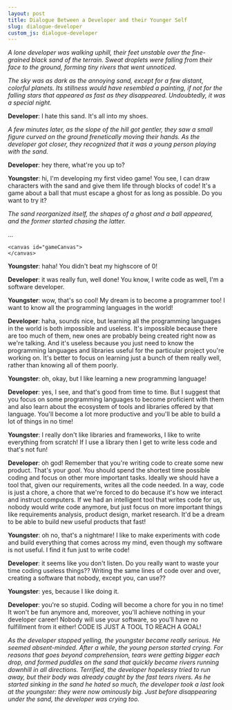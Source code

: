 ```yaml
---
layout: post
title: Dialogue Between a Developer and their Younger Self
slug: dialogue-developer
custom_js: dialogue-developer
---
```


*A lone developer was walking uphill, their feet unstable over the fine-grained black sand of the terrain. Sweat droplets were falling from their face to the ground, forming tiny rivers that went unnoticed.*

*The sky was as dark as the annoying sand, except for a few distant, colorful planets. Its stillness would have resembled a painting, if not for the falling stars that appeared as fast as they disappeared. Undoubtedly, it was a special night.*

**Developer**: I hate this sand. It's all into my shoes.

*A few minutes later, as the slope of the hill got gentler, they saw a small figure curved on the ground frenetically moving their hands. As the developer got closer, they recognized that it was a young person playing with the sand.*

**Developer**: hey there, what're you up to?

**Youngster**: hi, I'm developing my first video game! You see, I can draw characters with the sand and give them life through blocks of code! It's a game about a ball that must escape a ghost for as long as possible. Do you want to try it?

<div id="decision">
</div>

<div id="game">
    <i>The sand reorganized itself, the shapes of a ghost and a ball appeared, and the former started chasing the latter.</i>
    <noscript><p>...</p></noscript>

    <canvas id="gameCanvas">
    </canvas>
</div>

**Youngster**: haha! You didn't beat my highscore of <span id="boyScore">0</span>!

**Developer**: it was really fun, well done! You know, I write code as well, I'm a software developer.

**Youngster**: wow, that's so cool! My dream is to become a programmer too! I want to know all the programming languages in the world!

**Developer**: haha, sounds nice, but learning all the programming languages in the world is both impossible and useless. It's impossible because there are too much of them, new ones are probably being created right now as we're talking. And it's useless because you just need to know the programming languages and libraries useful for the particular project you're working on. It's better to focus on learning just a bunch of them really well, rather than knowing all of them poorly.

**Youngster**: oh, okay, but I like learning a new programming language!

**Developer**: yes, I see, and that's good from time to time. But I suggest that you focus on some programming languages to become proficient with them and also learn about the ecosystem of tools and libraries offered by that language. You'll become a lot more productive and you'll be able to build a lot of things in no time!

**Youngster**: I really don't like libraries and frameworks, I like to write everything from scratch! If I use a library then I get to write less code and that's not fun!

**Developer**: oh god! Remember that you're writing code to create some new product. That's your *goal*. You should spend the shortest time possible coding and focus on other more important tasks. Ideally we should have a tool that, given our requirements, writes all the code needed. In a way, code is just a chore, a chore that we're forced to do because it's how we interact and instruct computers. If we had an intelligent tool that writes code for us, nobody would write code anymore, but just focus on more important things like requirements analysis, product design, market research. It'd be a dream to be able to build new useful products that fast!

**Youngster**: oh no, that's a nightmare! I like to make experiments with code and build everything that comes across my mind, even though my software is not useful. I find it fun just to write code!

**Developer**: it seems like you don't listen. Do you really want to waste your time coding useless things?? Writing the same lines of code over and over, creating a software that nobody, except you, can use??

**Youngster**: yes, because I like doing it.

**Developer**: you're so stupid. Coding will become a chore for you in no time! It won't be fun anymore and, moreover, you'll achieve nothing in your developer career! Nobody will use your software, so you'll have no fulfillment from it either! CODE IS JUST A TOOL TO REACH A GOAL!

*As the developer stopped yelling, the youngster became really serious. He seemed absent-minded. After a while, the young person started crying. For reasons that goes beyond comprehension, tears were getting bigger each drop, and formed puddles on the sand that quickly became rivers running downhill in all directions. Terrified, the developer hopelessy tried to run away, but their body was already caught by the fast tears rivers. As he started sinking in the sand he hated so much, the developer took a last look at the youngster: they were now ominously big. Just before disappearing under the sand, the developer was crying too.*
